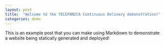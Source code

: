 ```yaml
---
layout: post
title:  "Welcome to the TELEFONICA Continuous Delivery demonstration!"
categories: demo
---
```


This is an example post that you can make using Markdown to demonstrate a website being statically generated and deployed!
